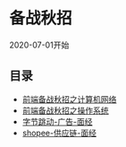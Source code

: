 # 备战秋招
2020-07-01开始

## 目录
* [前端备战秋招之计算机网络](./Internet.md)
* [前端备战秋招之操作系统](./os.md)
* [字节跳动-广告-面经](./bytedance.md)
* [shopee-供应链-面经](./shopee.md)